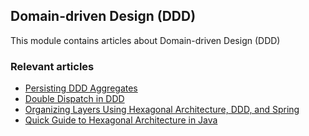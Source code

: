 ## Domain-driven Design (DDD)

This module contains articles about Domain-driven Design (DDD)

### Relevant articles

- [Persisting DDD Aggregates](https://www.baeldung.com/spring-persisting-ddd-aggregates)
- [Double Dispatch in DDD](https://www.baeldung.com/ddd-double-dispatch)
- [Organizing Layers Using Hexagonal Architecture, DDD, and Spring](https://www.baeldung.com/hexagonal-architecture-ddd-spring)
- [Quick Guide to Hexagonal Architecture in Java
](http://inprogress.baeldung.com/?p=214085&preview=true)
